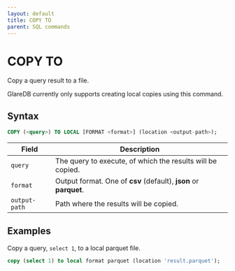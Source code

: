 ```yaml
---
layout: default
title: COPY TO
parent: SQL commands
---
```


# COPY TO

Copy a query result to a file.

GlareDB currently only supports creating local copies using this command.

## Syntax

```sql
COPY (<query>) TO LOCAL [FORMAT <format>] (location <output-path>);
```

| Field         | Description                                                       |
| ------------- | ----------------------------------------------------------------- |
| `query`       | The query to execute, of which the results will be copied.        |
| `format`      | Output format. One of **csv** (default), **json** or **parquet**. |
| `output-path` | Path where the results will be copied.                            |

## Examples

Copy a query, `select 1`, to a local parquet file.

```sql
copy (select 1) to local format parquet (location 'result.parquet');
```
